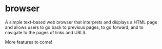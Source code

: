 # browser

A simple text-based web browser that interprets and displays a HTML page and allows users to go back to previous pages, to go forward, and to navigate to the pages of links and URLS. 

More features to come!
